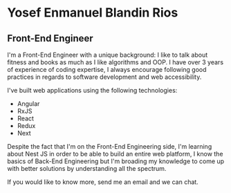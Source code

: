 # Yosef Enmanuel Blandin Rios
## Front-End Engineer

I'm a Front-End Engineer with a unique background: I like to talk about fitness and books as much as I like algorithms and OOP. I have over 3 years of experience of coding expertise, I always encourage following good practices in regards to software development and web accessibility.

I've built web applications using the following technologies:

- Angular
- RxJS
- React
- Redux
- Next

Despite the fact that I'm on the Front-End Engineering side, I'm learning about Nest JS in order to be able to build an entire web platform, I know the basics of Back-End Engineering but I'm broading my knowledge to come up with better solutions by understanding all the spectrum.

If you would like to know more, send me an email and we can chat.
